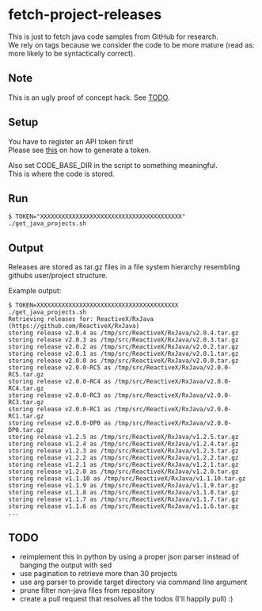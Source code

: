 # fetch-project-releases
This is just to fetch java code samples from GitHub for research.  
We rely on tags because we consider the code to be more mature (read as: more likely to be syntactically correct).

## Note
This is an ugly proof of concept hack. See [TODO](#todo).

## Setup
You have to register an API token first!  
Please see [this](https://help.github.com/articles/creating-an-access-token-for-command-line-use/) on how to generate a token.

Also set CODE_BASE_DIR in the script to something meaningful.  
This is where the code is stored.

## Run
`$ TOKEN="XXXXXXXXXXXXXXXXXXXXXXXXXXXXXXXXXXXXXXXX" ./get_java_projects.sh`

## Output
Releases are stored as tar.gz files in a file system hierarchy resembling githubs user/project structure.

Example output:
```
$ TOKEN=XXXXXXXXXXXXXXXXXXXXXXXXXXXXXXXXXXXXXXXX ./get_java_projects.sh
Retrieving releases for: ReactiveX/RxJava (https://github.com/ReactiveX/RxJava)
storing release v2.0.4 as /tmp/src/ReactiveX/RxJava/v2.0.4.tar.gz
storing release v2.0.3 as /tmp/src/ReactiveX/RxJava/v2.0.3.tar.gz
storing release v2.0.2 as /tmp/src/ReactiveX/RxJava/v2.0.2.tar.gz
storing release v2.0.1 as /tmp/src/ReactiveX/RxJava/v2.0.1.tar.gz
storing release v2.0.0 as /tmp/src/ReactiveX/RxJava/v2.0.0.tar.gz
storing release v2.0.0-RC5 as /tmp/src/ReactiveX/RxJava/v2.0.0-RC5.tar.gz
storing release v2.0.0-RC4 as /tmp/src/ReactiveX/RxJava/v2.0.0-RC4.tar.gz
storing release v2.0.0-RC3 as /tmp/src/ReactiveX/RxJava/v2.0.0-RC3.tar.gz
storing release v2.0.0-RC1 as /tmp/src/ReactiveX/RxJava/v2.0.0-RC1.tar.gz
storing release v2.0.0-DP0 as /tmp/src/ReactiveX/RxJava/v2.0.0-DP0.tar.gz
storing release v1.2.5 as /tmp/src/ReactiveX/RxJava/v1.2.5.tar.gz
storing release v1.2.4 as /tmp/src/ReactiveX/RxJava/v1.2.4.tar.gz
storing release v1.2.3 as /tmp/src/ReactiveX/RxJava/v1.2.3.tar.gz
storing release v1.2.2 as /tmp/src/ReactiveX/RxJava/v1.2.2.tar.gz
storing release v1.2.1 as /tmp/src/ReactiveX/RxJava/v1.2.1.tar.gz
storing release v1.2.0 as /tmp/src/ReactiveX/RxJava/v1.2.0.tar.gz
storing release v1.1.10 as /tmp/src/ReactiveX/RxJava/v1.1.10.tar.gz
storing release v1.1.9 as /tmp/src/ReactiveX/RxJava/v1.1.9.tar.gz
storing release v1.1.8 as /tmp/src/ReactiveX/RxJava/v1.1.8.tar.gz
storing release v1.1.7 as /tmp/src/ReactiveX/RxJava/v1.1.7.tar.gz
storing release v1.1.6 as /tmp/src/ReactiveX/RxJava/v1.1.6.tar.gz
...
```

## TODO
- reimplement this in python by using a proper json parser instead of banging the output with sed
- use pagination to retrieve more than 30 projects
- use arg parser to provide target directory via command line argument
- prune filter non-java files from repository
- create a pull request that resolves all the todos (I'll happily pull) :)

